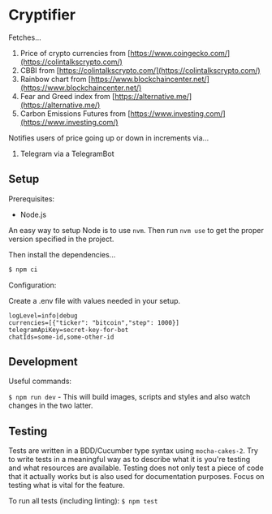 # Cryptifier

Fetches...

1. Price of crypto currencies from [https://www.coingecko.com/](https://colintalkscrypto.com/)
2. CBBI from [https://colintalkscrypto.com/](https://colintalkscrypto.com/)
3. Rainbow chart from [https://www.blockchaincenter.net/](https://www.blockchaincenter.net/)
4. Fear and Greed index from [https://alternative.me/](https://alternative.me/)
5. Carbon Emissions Futures from [https://www.investing.com/](https://www.investing.com/)

Notifies users of price going up or down in increments via...

1. Telegram via a TelegramBot

## Setup

Prerequisites:

- Node.js

An easy way to setup Node is to use `nvm`. Then run `nvm use` to get the proper version specified in the project.

Then install the dependencies...

```bash
$ npm ci
```

Configuration:

Create a .env file with values needed in your setup.

```
logLevel=info|debug
currencies=[{"ticker": "bitcoin","step": 1000}]
telegramApiKey=secret-key-for-bot
chatIds=some-id,some-other-id
```

## Development

Useful commands:

`$ npm run dev` - This will build images, scripts and styles and also watch changes in the two latter.

## Testing

Tests are written in a BDD/Cucumber type syntax using `mocha-cakes-2`. Try to write tests in a meaningful way as to describe what it is you're testing and what resources are available. Testing does not only test a piece of code that it actually works but is also used for documentation purposes. Focus on testing what is vital for the feature.

To run all tests (including linting): `$ npm test`

